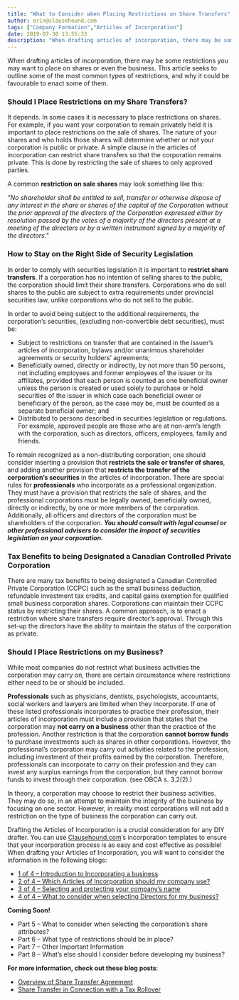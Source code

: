 ```yaml
---
title: "What to Consider when Placing Restrictions on Share Transfers"
author: erin@clausehound.com
tags: ["Company Formation","Articles of Incorporation"]
date: 2019-07-30 13:55:33
description: "When drafting articles of incorporation, there may be some restrictions you may want to place on shares or even the business. This article seeks to outline some of the most common types of restrictions, and why it could be favourable to enact some of them."
---
```


When drafting articles of incorporation, there may be some restrictions you may want to place on shares or even the business. This article seeks to outline some of the most common types of restrictions, and why it could be favourable to enact some of them.

### Should I Place Restrictions on my Share Transfers?
It depends. In some cases it is necessary to place restrictions on shares. For example, if you want your corporation to remain privately held it is important to place restrictions on the sale of shares. The nature of your shares and who holds those shares will determine whether or not your corporation is public or private. A simple clause in the articles of incorporation can restrict share transfers so that the corporation remains private. This is done by restricting the sale of shares to only approved parties.

A common **restriction on sale shares** may look something like this:

*"No shareholder shall be entitled to sell, transfer or otherwise dispose of any interest in the share or shares of the capital of the Corporation without the prior approval of the directors of the Corporation expressed either by resolution passed by the votes of a majority of the directors present at a meeting of the directors or by a written instrument signed by a majority of the directors."*

### How to Stay on the Right Side of Security Legislation

In order to comply with securities legislation it is important to **restrict share transfers**. If a corporation has no intention of selling shares to the public, the corporation should limit their share transfers. Corporations who do sell shares to the public are subject to extra requirements under provincial securities law, unlike corporations who do not sell to the public.

In order to avoid being subject to the additional requirements, the corporation’s securities, (excluding non-convertible debt securities), must be:

- Subject to restrictions on transfer that are contained in the issuer’s articles of incorporation, bylaws and/or unanimous shareholder agreements or security holders’ agreements; 
- Beneficially owned, directly or indirectly, by not more than 50 persons, not including employees and former employees of the issuer or its affiliates, provided that each person is counted as one beneficial owner unless the person is created or used solely to purchase or hold securities of the issuer in which case each beneficial owner or beneficiary of the person, as the case may be, must be counted as a separate beneficial owner; and 
- Distributed to persons described in securities legislation or regulations. For example, approved people are those who are at non-arm’s length with the corporation, such as directors, officers, employees, family and friends. 

To remain recognized as a non-distributing corporation, one should consider inserting a provision that **restricts the sale or transfer of shares**, and adding another provision that **restricts the transfer of the corporation’s securities** in the articles of incorporation. There are special rules for **professionals** who incorporate as a professional organization. They must have a provision that restricts the sale of shares, and the professional corporations must be legally owned, beneficially owned, directly or indirectly, by one or more members of the corporation. Additionally, all officers and directors of the corporation must be shareholders of the corporation. ***You should consult with legal counsel or other professional advisers to consider the impact of securities legislation on your corporation.***

### Tax Benefits to being Designated a Canadian Controlled Private Corporation
There are many tax benefits to being designated a Canadian Controlled Private Corporation (CCPC) such as the small business deduction, refundable investment tax credits, and capital gains exemption for qualified small business corporation shares. Corporations can maintain their CCPC status by restricting their shares. A common approach, is to enact a restriction where share transfers require director’s approval. Through this set-up the directors have the ability to maintain the status of the corporation as private.

### Should I Place Restrictions on my Business?

While most companies do not restrict what business activities the corporation may carry on, there are certain circumstance where restrictions either need to be or should be included. 

**Professionals** such as physicians, dentists, psychologists, accountants, social workers and lawyers are limited when they incorporate. If one of these listed professionals incorporates to practice their profession, their articles of incorporation must include a provision that states that the corporation may **not carry on a business** other than the practice of the profession. Another restriction is that the corporation **cannot borrow funds** to purchase investments such as shares in other corporations. However, the professional’s corporation may carry out activities related to the profession, including investment of their profits earned by the corporation. Therefore, professionals can incorporate to carry on their profession and they can invest any surplus earnings from the corporation, but they cannot borrow funds to invest through their corporation. (see OBCA s. 3.2(2).)

In theory, a corporation may choose to restrict their business activities. They may do so, in an attempt to maintain the integrity of the business by focusing on one sector. However, in reality most corporations will not add a restriction on the type of business the corporation can carry out.

Drafting the Articles of Incorporation is a crucial consideration for any DIY drafter. You can use [Clausehound.com](https://www.clausehound.com/documents/)‘s incorporation templates to ensure that your incorporation process is as easy and cost effective as possible! When drafting your Articles of Incorporation, you will want to consider the information in the following blogs:

- [1 of 4 – Introduction to Incorporating a business](http://blog.clausehound.com/canadian-articles-of-incorporation-part-1-of-8-introduction-to-incorporation-2)
- [2 of 4 – Which Articles of Incorporation should my company use?](http://blog.clausehound.com/canadian-articles-of-incorporation-part-2-of-8-which-articles-of-incorporation-should-my-company-use-2)
- [3 of 4 – Selecting and protecting your company’s name](http://blog.clausehound.com/canadian-articles-of-incorporation-part-3-of-8-selecting-and-protecting-your-corporations-name-2)
- [4 of 4 – What to consider when selecting Directors for my business?](http://blog.clausehound.com/canadian-articles-of-incorporation-part-4-of-8-what-to-consider-when-selecting-directors-for-my-business)


**Coming Soon!**
- Part 5 – What to consider when selecting the corporation’s share attributes?
- Part 6 – What type of restrictions should be in place?
- Part 7 – Other Important Information
- Part 8 – What’s else should I consider before developing my business?

**For more information, check out these blog posts**:
- [Overview of Share Transfer Agreement]( https://blog.clausehound.com/overview-of-share-transfer-agreement/)
- [Share Transfer in Connection with a Tax Rollover]( https://blog.clausehound.com/share-transfer-agreement-tax-rollover/)
